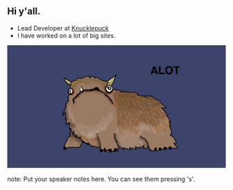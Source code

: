 ##  Hi y&#39;all.

* Lead Developer at [Knucklepuck](https://www.knucklepuckmedia.com "Knucklepuck Homepage")
* I have worked on a lot of big sites.

![](resources/images/alot.jpg)

note:
    Put your speaker notes here.
    You can see them pressing 's'.
